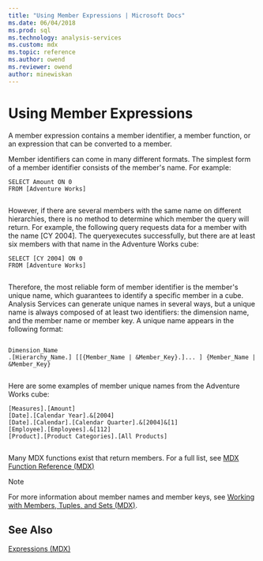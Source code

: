```yaml
---
title: "Using Member Expressions | Microsoft Docs"
ms.date: 06/04/2018
ms.prod: sql
ms.technology: analysis-services
ms.custom: mdx
ms.topic: reference
ms.author: owend
ms.reviewer: owend
author: minewiskan
---
```

# Using Member Expressions


  A member expression contains a member identifier, a member function, or an expression that can be converted to a member.  
  
 Member identifiers can come in many different formats. The simplest form of a member identifier consists of the member's name. For example:  
  
```  
SELECT Amount ON 0  
FROM [Adventure Works]  
  
```  
  
 However, if there are several members with the same name on different hierarchies, there is no method to determine which member the query will return. For example, the following query requests data for a member with the name [CY 2004]. The queryexecutes successfully, but there are at least six members with that name in the Adventure Works cube:  
  
```  
SELECT [CY 2004] ON 0  
FROM [Adventure Works]  
  
```  
  
 Therefore, the most reliable form of member identifier is the member's unique name, which guarantees to identify a specific member in a cube. Analysis Services can generate unique names in several ways, but a unique name is always composed of at least two identifiers: the dimension name, and the member name or member key. A unique name appears in the following format:  
  
```  
  
Dimension_Name  
.[Hierarchy_Name.] [[{Member_Name | &Member_Key}.]... ] {Member_Name | &Member_Key}  
  
```  
  
 Here are some examples of member unique names from the Adventure Works cube:  
  
```  
[Measures].[Amount]  
[Date].[Calendar Year].&[2004]  
[Date].[Calendar].[Calendar Quarter].&[2004]&[1]  
[Employee].[Employees].&[112]  
[Product].[Product Categories].[All Products]  
  
```  
  
 Many MDX functions exist that return members. For a full list, see [MDX Function Reference &#40;MDX&#41;](../mdx/mdx-function-reference-mdx.md)  
  
> [!NOTE]  
>  For more information about member names and member keys, see [Working with Members, Tuples, and Sets &#40;MDX&#41;](../analysis-services/multidimensional-models/mdx/working-with-members-tuples-and-sets-mdx.md).  
  
## See Also  
 [Expressions &#40;MDX&#41;](../mdx/expressions-mdx.md)  
  
  
